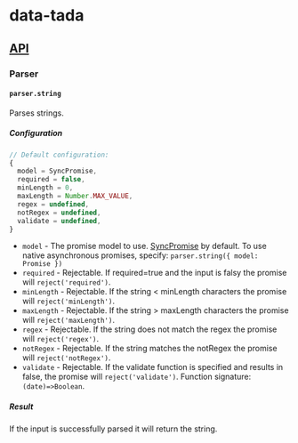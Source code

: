 # data-tada

## [API](api.md)

### Parser

#### `parser.string`

Parses strings.

##### Configuration
```js
// Default configuration:
{
  model = SyncPromise,
  required = false,
  minLength = 0,
  maxLength = Number.MAX_VALUE,
  regex = undefined,
  notRegex = undefined,
  validate = undefined,
}
```

- `model` - The promise model to use.  [SyncPromise](api.sync-promise.md) by default.  To use native asynchronous promises, specify: `parser.string({ model: Promise })`
- `required` - Rejectable.  If required=true and the input is falsy the promise will `reject('required')`.
- `minLength` - Rejectable.  If the string < minLength characters the promise will `reject('minLength')`.
- `maxLength` - Rejectable.  If the string > maxLength characters the promise will `reject('maxLength')`.
- `regex` - Rejectable.  If the string does not match the regex the promise will `reject('regex')`.
- `notRegex` - Rejectable.  If the string matches the notRegex the promise will `reject('notRegex')`.
- `validate` - Rejectable.  If the validate function is specified and results in false, the promise will `reject('validate')`.  Function signature: `(date)=>Boolean`.

##### Result
If the input is successfully parsed it will return the string.
